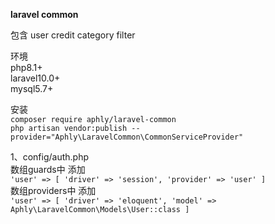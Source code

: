 **laravel common**<br>

包含 user credit category filter<br>

环境<br>
php8.1+<br>
laravel10.0+<br>
mysql5.7+<br>

安装<br>
`composer require aphly/laravel-common` <br>
`php artisan vendor:publish --provider="Aphly\LaravelCommon\CommonServiceProvider"` <br>

1、config/auth.php<br>
数组guards中 添加<br>
`'user' => [
'driver' => 'session',
'provider' => 'user'
]`
<br>数组providers中 添加<br>
`'user' => [
'driver' => 'eloquent',
'model' => Aphly\LaravelCommon\Models\User::class
]`
